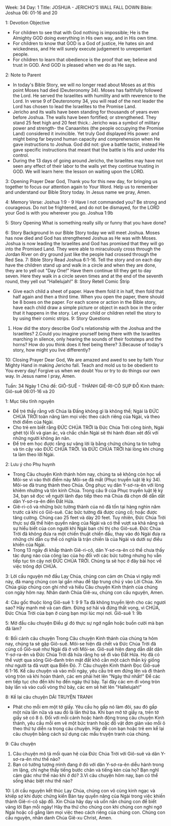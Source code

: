 Week: 34
Day: 1
Title:  JOSHUA - JERICHO'S WALL FALL DOWN
Bible: Joshua 06: 01-16 and 20

1: Devotion Objective
- For children to see that with God nothing is impossible; He is the Almighty GOD doing everything in His own way, and in His own time. 
- For children to know that GOD is a God of justice, He hates sin and wickedness, and He will surely execute judgement to unrepentant people. 
- For children to learn that obedience is the proof that we; believe and trust in GOD. And GOD is pleased when we do as He says.

2: Note to Parent
- In today's Bible Story, we will no longer read about Moses as at this point Moses had died (Deuteronomy 34). Moses has faithfully followed the Lord. He served the Israelites with humility and with reverence to the Lord. In verse 9 of Deuteronomy 34, you will read of the next leader the Lord has chosen to lead the Israelites to the Promise Land.
- Jericho and its walls have been standing for thousands of years even before Joshua. The walls have been fortified; or strengthened. They stand 25 feet high and 20 feet thick.: Jericho was a symbol of military power and strength- the Canaanites (the people occupying the Promise Land) considered it invincible. Yet truly God displayed His power: and might being far beyond human capacity and comprehension when He gave instructions to Joshua. God did not: give a battle tactic, instead He gave specific instructions that meant that the battle is His and under His control. 
- During the 13 days of going around Jericho, the Israelites may have not seen any effect of their labor to the walls yet they continue trusting in GOD. We will learn here: the lesson on waiting upon the LORD.

3: Opening Prayer
Dear God, Thank you for this new day, for bringing us together to focus our attention again to Your Word. Help us to remember and understand our Bible Story today. In Jesus name we pray, Amen.

4: Memory Verse:
Joshua 1:9 - 9 Have I not commanded you? Be strong and courageous. Do not be frightened, and do not be dismayed, for the LORD your God is with you wherever you go. Joshua 1:9b

5: Story Opening
What is something really silly or funny that you have done?

6: Story Background
In our Bible Story today we will meet Joshua. Moses has now died and God has strengthened Joshua as He was with Moses. Joshua is now leading the Israelites and God has promised that they will go into the Promised Land. They were able to miraculously cross through the Jordan River on dry ground just like the people had crossed through the Red Sea.
7: Bible Story
 Read Joshua 6:1-16. Tell the story and on each day have the children stand up and walk in a circle and when they are done, they are to yell out "Day One!" Have them continue till they get to day seven. Here they walk in a circle seven times and at the end of the seventh round, they yell out "Hallelujah!"
8: Story Retell
 Comic Štrip 
- Give each child a sheet of paper. Have them fold it in half, then fold that half again and then a third time. When you open the paper, there should be 8 boxes on the paper. For each scene or action in the Bible story, have each child draw a simple picture or object in each box in the order that it happens in the story. Let your child or children retell the story to by using their comic strips.
9: Story Questions
1. How did the story describe God's relationship with the Joshua and the Israelites? 
2.Could you imagine yourself being there with the Israelites marching in silence, only hearing the sounds of their footsteps and the horns? How do you think does it feel being there? 
3.Because of today's story, how might you live differently?

10: Closing Prayer
Dear God, We are amazed and awed to see by faith Your Mighty Hand in making Jericho fall. Teach and mold us to be obedient to You every day! Forgive us when we doubt You or try to do things our own way. In Jesus name I pray, Amen.


Tuần: 34
Ngày 1
Chủ đề: GIÔ-SUÊ - THÀNH GIÊ-RI-CÔ SỤP ĐỖ
Kinh thánh: Giô-suê 06:01-16 và 20

1: Mục tiêu tĩnh nguyện
- Để trẻ thấy rằng với Chúa là Đấng không gì là không thể; Ngài là ĐỨC CHÚA TRỜI toàn năng làm mọi việc theo cách riêng của Ngài, và theo thời điểm của Ngài.
- Cho trẻ em biết rằng ĐỨC CHÚA TRỜI là Đức Chúa Trời công bình, Ngài ghét tội lỗi và gian ác, và chắc chắn Ngài sẽ thi hành đóan xét đối với những người không ăn năn.
- Để trẻ em học được rằng sự vâng lời là bằng chứng chúng ta tin tưởng và tin cậy vào ĐỨC CHÚA TRỜI. Và ĐỨC CHÚA TRỜI hài lòng khi chúng ta làm theo lời Ngài.

2: Lưu ý cho Phụ huynh
- Trong Câu chuyện Kinh thánh hôm nay, chúng ta sẽ không còn học về Môi-se vì vào thời điểm này Môi-se đã mất (Phục truyền luật lệ ký 34). Môi-se đã trung thành theo Chúa. Ông phục vụ dân Y-sơ-ra-ên với lòng khiêm nhường và tôn kính Chúa. Trong câu 9 của Phục truyền luật lệ ký 34, bạn sẽ đọc về người lãnh đạo tiếp theo mà Chúa đã chọn để dẫn dắt dân Y-sơ-ra-ên đến Đất Hứa.
- Giê-ri-cô và những bức tường thành của nó đã tồn tại hàng nghìn năm trước cả khi có Giô-suê. Các bức tường đã được củng cố; hoặc được tăng cường. Chúng cao 25 ​​feet và dày 20 feet. Tuy nhiên, Đức Chúa Trời thực sự đã thể hiện quyền năng của Ngài và có thể vượt xa khả năng và sự hiểu biết của con người khi Ngài ban chỉ thị cho Giô-suê. Đức Chúa Trời đã không đưa ra một chiến thuật chiến đấu, thay vào đó Ngài đưa ra những chỉ dẫn cụ thể có nghĩa là trận chiến là của Ngài và dưới sự điều khiển của Ngài.
- Trong 13 ngày đi khắp thành Giê-ri-cô, dân Y-sơ-ra-ên có thể chưa thấy tác dụng nào của công lao của họ đối với các bức tường nhưng họ vẫn tiếp tục tin cậy nơi ĐỨC CHÚA TRỜI. Chúng ta sẽ học ở đây bài học về việc trông đợi CHÚA.

3: Lời cầu nguyện mở đầu
Lạy Chúa, chúng con cảm ơn Chúa vì ngày mới này, đã mang chúng con lại gần nhau để tập trung chú ý vào Lời Chúa. Xin Chúa giúp chúng con ghi nhớ và hiểu Câu chuyện Kinh thánh của chúng con ngày hôm nay. Nhân danh Chúa Giê-xu, chúng con cầu nguyện, Amen.

4: Câu gốc thuộc lòng
Giô-suê 1: 9 
 9 Ta đã không truyền lệnh cho các ngươi sao? Hãy mạnh mẽ và can đảm. Đừng sợ hãi và đừng thất vọng, vì CHÚA, Đức Chúa Trời của bạn ở cùng bạn mọi lúc mọi nơi. Giô-suê 1: 9b

5: Mở đầu câu chuyện
Điều gì đó thực sự ngớ ngẩn hoặc buồn cười mà bạn đã làm?

6: Bối cảnh câu chuyện
Trong Câu chuyện Kinh thánh của chúng ta hôm nay, chúng ta sẽ gặp Giô-suê. Môi-se hiện đã chết và Đức Chúa Trời đã củng cố Giô-suê như Ngài đã ở với Môi-se. Giô-suê hiện đang dẫn dắt dân Y-sơ-ra-ên và Đức Chúa Trời đã hứa rằng họ sẽ đi vào Đất Hứa. Họ đã có thể vượt qua sông Giô-đanh trên mặt đất khô cằn một cách thần kỳ giống như người ta đã vượt qua Biển Đỏ.
7: Câu chuyện Kinh thánh
 Đọc Giô-suê 6:1-16. Kể câu chuyện và vào mỗi ngày, yêu cầu trẻ em đứng lên và đi thành vòng tròn và khi hoàn thành, các em phải hét lên "Ngày thứ nhất!" Để các em tiếp tục cho đến khi họ đến ngày thứ bảy. Tại đây các em đi vòng tròn bảy lần và vào cuối vòng thứ bảy, các em sẽ hét lên "Hallelujah!"

8: Kể lại câu chuyện
DẢI TRUYỆN TRANH
- Phát cho mỗi em một tờ giấy. Yêu cầu họ gấp nó làm đôi, sau đó gấp một nửa lần nữa và sau đó là lần thứ ba. Khi bạn mở tờ giấy ra, trên tờ giấy sẽ có 8 ô. Đối với mỗi cảnh hoặc hành động trong câu chuyện Kinh thánh, yêu cầu mỗi em vẽ một bức tranh hoặc đồ vật đơn giản vào mỗi ô theo thứ tự diễn ra trong câu chuyện. Hãy để con bạn hoặc trẻ em kể lại câu chuyện bằng cách sử dụng các mẩu truyện tranh của chúng.

9: Câu chuyện
1. Câu chuyện mô tả mối quan hệ của Đức Chúa Trời với Giô-suê và dân Y-sơ-ra-ên như thế nào?
2. Bạn có tưởng tượng mình đang ở đó với dân Y-sơ-ra-ên diễu hành trong im lặng, chỉ nghe thấy tiếng bước chân và tiếng kèn của họ? Bạn nghĩ cảm giác như thế nào khi ở đó?
3.Vì câu chuyện hôm nay, bạn có thể sống khác biệt như thế nào?

10: Lời cầu nguyện kết thúc
Lạy Chúa, chúng con vô cùng kinh ngạc và khiếp sợ khi được chứng kiến ​​Bàn tay quyền năng của Ngài trong việc khiến thành Giê-ri-cô sập đỗ. Xin Chúa hãy dạy và uốn nắn chúng con  để biết vâng lời Bạn mỗi ngày! Hãy tha thứ cho chúng con khi chúng con nghi ngờ Ngài hoặc cố gắng làm mọi việc theo cách riêng của chúng con. Chúng con cầu nguyện, nhân danh Chúa Giê-xu Christ, Amen.

